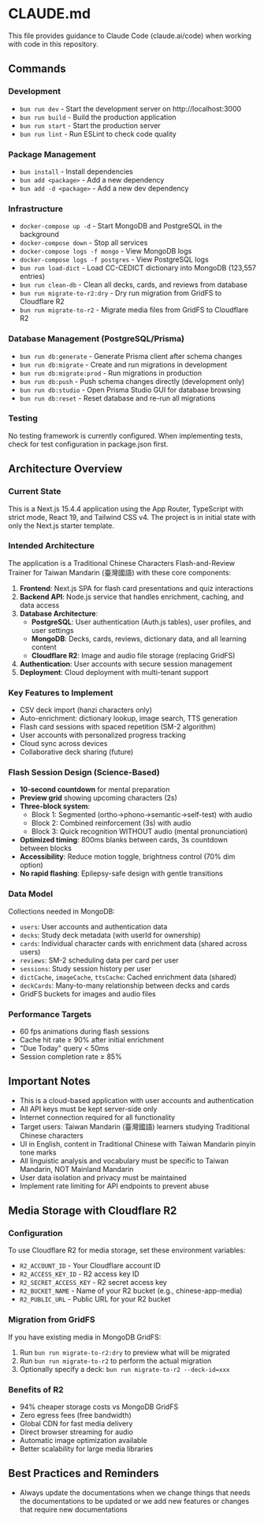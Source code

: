 # CLAUDE.md

This file provides guidance to Claude Code (claude.ai/code) when working with code in this repository.

## Commands

### Development
- `bun run dev` - Start the development server on http://localhost:3000
- `bun run build` - Build the production application
- `bun run start` - Start the production server
- `bun run lint` - Run ESLint to check code quality

### Package Management
- `bun install` - Install dependencies
- `bun add <package>` - Add a new dependency
- `bun add -d <package>` - Add a new dev dependency

### Infrastructure
- `docker-compose up -d` - Start MongoDB and PostgreSQL in the background
- `docker-compose down` - Stop all services
- `docker-compose logs -f mongo` - View MongoDB logs
- `docker-compose logs -f postgres` - View PostgreSQL logs
- `bun run load-dict` - Load CC-CEDICT dictionary into MongoDB (123,557 entries)
- `bun run clean-db` - Clean all decks, cards, and reviews from database
- `bun run migrate-to-r2:dry` - Dry run migration from GridFS to Cloudflare R2
- `bun run migrate-to-r2` - Migrate media files from GridFS to Cloudflare R2

### Database Management (PostgreSQL/Prisma)
- `bun run db:generate` - Generate Prisma client after schema changes
- `bun run db:migrate` - Create and run migrations in development
- `bun run db:migrate:prod` - Run migrations in production
- `bun run db:push` - Push schema changes directly (development only)
- `bun run db:studio` - Open Prisma Studio GUI for database browsing
- `bun run db:reset` - Reset database and re-run all migrations

### Testing
No testing framework is currently configured. When implementing tests, check for test configuration in package.json first.

## Architecture Overview

### Current State
This is a Next.js 15.4.4 application using the App Router, TypeScript with strict mode, React 19, and Tailwind CSS v4. The project is in initial state with only the Next.js starter template.

### Intended Architecture
The application is a Traditional Chinese Characters Flash-and-Review Trainer for Taiwan Mandarin (臺灣國語) with these core components:

1. **Frontend**: Next.js SPA for flash card presentations and quiz interactions
2. **Backend API**: Node.js service that handles enrichment, caching, and data access
3. **Database Architecture**: 
   - **PostgreSQL**: User authentication (Auth.js tables), user profiles, and user settings
   - **MongoDB**: Decks, cards, reviews, dictionary data, and all learning content
   - **Cloudflare R2**: Image and audio file storage (replacing GridFS)
4. **Authentication**: User accounts with secure session management
5. **Deployment**: Cloud deployment with multi-tenant support

### Key Features to Implement
- CSV deck import (hanzi characters only)
- Auto-enrichment: dictionary lookup, image search, TTS generation
- Flash card sessions with spaced repetition (SM-2 algorithm)
- User accounts with personalized progress tracking
- Cloud sync across devices
- Collaborative deck sharing (future)

### Flash Session Design (Science-Based)
- **10-second countdown** for mental preparation
- **Preview grid** showing upcoming characters (2s)
- **Three-block system**:
  - Block 1: Segmented (ortho→phono→semantic→self-test) with audio
  - Block 2: Combined reinforcement (3s) with audio
  - Block 3: Quick recognition WITHOUT audio (mental pronunciation)
- **Optimized timing**: 800ms blanks between cards, 3s countdown between blocks
- **Accessibility**: Reduce motion toggle, brightness control (70% dim option)
- **No rapid flashing**: Epilepsy-safe design with gentle transitions

### Data Model
Collections needed in MongoDB:
- `users`: User accounts and authentication data
- `decks`: Study deck metadata (with userId for ownership)
- `cards`: Individual character cards with enrichment data (shared across users)
- `reviews`: SM-2 scheduling data per card per user
- `sessions`: Study session history per user
- `dictCache`, `imageCache`, `ttsCache`: Cached enrichment data (shared)
- `deckCards`: Many-to-many relationship between decks and cards
- GridFS buckets for images and audio files

### Performance Targets
- 60 fps animations during flash sessions
- Cache hit rate ≥ 90% after initial enrichment
- "Due Today" query < 50ms
- Session completion rate ≥ 85%

## Important Notes
- This is a cloud-based application with user accounts and authentication
- All API keys must be kept server-side only
- Internet connection required for all functionality
- Target users: Taiwan Mandarin (臺灣國語) learners studying Traditional Chinese characters
- UI in English, content in Traditional Chinese with Taiwan Mandarin pinyin tone marks
- All linguistic analysis and vocabulary must be specific to Taiwan Mandarin, NOT Mainland Mandarin
- User data isolation and privacy must be maintained
- Implement rate limiting for API endpoints to prevent abuse

## Media Storage with Cloudflare R2

### Configuration
To use Cloudflare R2 for media storage, set these environment variables:
- `R2_ACCOUNT_ID` - Your Cloudflare account ID
- `R2_ACCESS_KEY_ID` - R2 access key ID  
- `R2_SECRET_ACCESS_KEY` - R2 secret access key
- `R2_BUCKET_NAME` - Name of your R2 bucket (e.g., chinese-app-media)
- `R2_PUBLIC_URL` - Public URL for your R2 bucket

### Migration from GridFS
If you have existing media in MongoDB GridFS:
1. Run `bun run migrate-to-r2:dry` to preview what will be migrated
2. Run `bun run migrate-to-r2` to perform the actual migration
3. Optionally specify a deck: `bun run migrate-to-r2 --deck-id=xxx`

### Benefits of R2
- 94% cheaper storage costs vs MongoDB GridFS
- Zero egress fees (free bandwidth)
- Global CDN for fast media delivery
- Direct browser streaming for audio
- Automatic image optimization available
- Better scalability for large media libraries

## Best Practices and Reminders
- Always update the documentations when we change things that needs the documentations to be updated or we add new features or changes that require new documentations